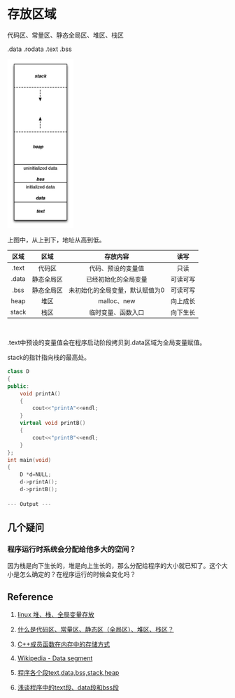 # 存放区域

代码区、常量区、静态全局区、堆区、栈区

.data .rodata .text .bss



<img src="./images/program_memory_layout.jpg" width = "30%" height = "30%" alt="图片名称">

上图中，从上到下，地址从高到低。

|区域|区域|存放内容|读写|
|:---:|:--:|:--:|:--:|
|.text|代码区|代码、预设的变量值|只读|
|.data|静态全局区|已经初始化的全局变量|可读可写|
|.bss|静态全局区|未初始化的全局变量，默认赋值为0|可读可写|
|heap|堆区|malloc、new|向上成长|
|stack|栈区|临时变量、函数入口|向下生长|


``` c



```



.text中预设的变量值会在程序启动阶段拷贝到.data区域为全局变量赋值。

stack的指针指向栈的最高处。




```c++
class D
{
public:
    void printA()
    {
        cout<<"printA"<<endl;
    }
    virtual void printB()
    {
        cout<<"printB"<<endl;
    }
};
int main(void)
{
    D *d=NULL;
    d->printA();
    d->printB();

--- Output ---


```

## 几个疑问

### 程序运行时系统会分配给他多大的空间？

因为栈是向下生长的，堆是向上生长的，那么分配给程序的大小就已知了。这个大小是怎么确定的？在程序运行的时候会变化吗？


## Reference

1. [linux 堆、栈、全局变量存放](https://blog.csdn.net/kkxgx/article/details/7520902)

2. [什么是代码区、常量区、静态区（全局区）、堆区、栈区？](https://blog.csdn.net/u014470361/article/details/79297601)

3. [C++成员函数在内存中的存储方式](https://blog.csdn.net/fuzhongmin05/article/details/59112081)

4. [Wikipedia - Data segment](https://en.wikipedia.org/wiki/Data_segment)

5. [程序各个段text,data,bss,stack,heap](https://www.cnblogs.com/jamesnt/p/3747216.html)

6. [浅谈程序中的text段、data段和bss段](https://zhuanlan.zhihu.com/p/28659560)